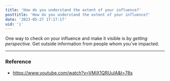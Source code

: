 ```yaml
---
title: 'How do you understand the extent of your influence?'
posttitle: 'How do you understand the extent of your influence?'
date: '2023-05-27 17:17:17'
uid: 'i'
---
```


One way to check on your influence and make it visible is by _getting perspective_. Get outside information from people whom you've impacted.

---

### Reference
- <https://www.youtube.com/watch?v=VMiX1QRUuIA&t=78s>